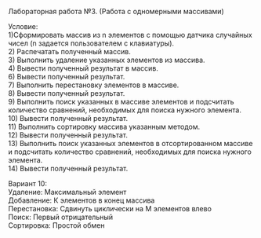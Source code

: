 Лабораторная работа №3.  (Работа с одномерными массивами)  
  
Условие:  
    1)Сформировать массив из n элементов с помощью датчика случайных чисел (n задается пользователем с клавиатуры).  
    2) Распечатать полученный массив.  
    3) Выполнить удаление указанных элементов из массива.  
    4) Вывести полученный результат в массив.  
    6) Вывести полученный результат.  
    7) Выполнить перестановку элементов в массиве.  
    8) Вывести полученный результат.  
    9) Выполнить поиск указанных в массиве элементов и подсчитать количество сравнений, необходимых для поиска нужного элемента.  
    10) Вывести полученный результат.  
    11) Выполнить сортировку массива указанным методом.  
    12) Вывести полученный результат.  
    13) Выполнить поиск указанных элементов в отсортированном массиве и подсчитать количество сравнений, необходимых для поиска нужного элемента.  
    14) Вывести полученный результат.    
  
Вариант 10:  
Удаление: Максимальный элемент  
Добавление: К элементов в конец массива   
Перестановка: Сдвинуть циклически на M элементов влево  
Поиск: Первый отрицательный  
Сортировка: Простой обмен
